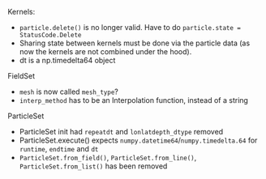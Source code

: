 Kernels:

- `particle.delete()` is no longer valid. Have to do `particle.state = StatusCode.Delete`
- Sharing state between kernels must be done via the particle data (as now the kernels are not combined under the hood).
- dt is a np.timedelta64 object

FieldSet

- `mesh` is now called `mesh_type`?
- `interp_method` has to be an Interpolation function, instead of a string

ParticleSet

- ParticleSet init had `repeatdt` and `lonlatdepth_dtype` removed
- ParticleSet.execute() expects `numpy.datetime64`/`numpy.timedelta.64` for `runtime`, `endtime` and `dt`
- `ParticleSet.from_field()`, `ParticleSet.from_line()`, `ParticleSet.from_list()` has been removed
